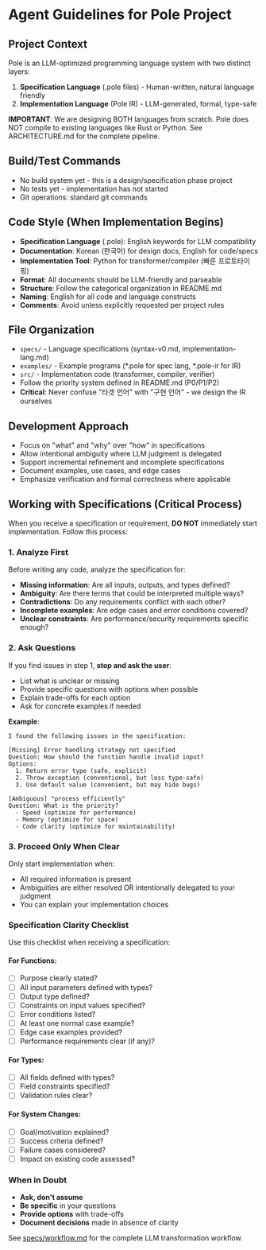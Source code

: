 # Agent Guidelines for Pole Project

## Project Context
Pole is an LLM-optimized programming language system with two distinct layers:

1. **Specification Language** (.pole files) - Human-written, natural language friendly
2. **Implementation Language** (Pole IR) - LLM-generated, formal, type-safe

**IMPORTANT**: We are designing BOTH languages from scratch. Pole does NOT compile to existing languages like Rust or Python. See ARCHITECTURE.md for the complete pipeline.

## Build/Test Commands
- No build system yet - this is a design/specification phase project
- No tests yet - implementation has not started
- Git operations: standard git commands

## Code Style (When Implementation Begins)
- **Specification Language** (.pole): English keywords for LLM compatibility
- **Documentation**: Korean (한국어) for design docs, English for code/specs
- **Implementation Tool**: Python for transformer/compiler (빠른 프로토타이핑)
- **Format**: All documents should be LLM-friendly and parseable
- **Structure**: Follow the categorical organization in README.md
- **Naming**: English for all code and language constructs
- **Comments**: Avoid unless explicitly requested per project rules

## File Organization
- `specs/` - Language specifications (syntax-v0.md, implementation-lang.md)
- `examples/` - Example programs (*.pole for spec lang, *.pole-ir for IR)
- `src/` - Implementation code (transformer, compiler, verifier)
- Follow the priority system defined in README.md (P0/P1/P2)
- **Critical**: Never confuse "타겟 언어" with "구현 언어" - we design the IR ourselves

## Development Approach
- Focus on "what" and "why" over "how" in specifications
- Allow intentional ambiguity where LLM judgment is delegated
- Support incremental refinement and incomplete specifications
- Document examples, use cases, and edge cases
- Emphasize verification and formal correctness where applicable

## Working with Specifications (Critical Process)

When you receive a specification or requirement, **DO NOT** immediately start implementation. Follow this process:

### 1. Analyze First
Before writing any code, analyze the specification for:
- **Missing information**: Are all inputs, outputs, and types defined?
- **Ambiguity**: Are there terms that could be interpreted multiple ways?
- **Contradictions**: Do any requirements conflict with each other?
- **Incomplete examples**: Are edge cases and error conditions covered?
- **Unclear constraints**: Are performance/security requirements specific enough?

### 2. Ask Questions
If you find issues in step 1, **stop and ask the user**:
- List what is unclear or missing
- Provide specific questions with options when possible
- Explain trade-offs for each option
- Ask for concrete examples if needed

**Example**:
```
I found the following issues in the specification:

[Missing] Error handling strategy not specified
Question: How should the function handle invalid input?
Options:
  1. Return error type (safe, explicit)
  2. Throw exception (conventional, but less type-safe)
  3. Use default value (convenient, but may hide bugs)

[Ambiguous] "process efficiently" 
Question: What is the priority?
  - Speed (optimize for performance)
  - Memory (optimize for space)
  - Code clarity (optimize for maintainability)
```

### 3. Proceed Only When Clear
Only start implementation when:
- All required information is present
- Ambiguities are either resolved OR intentionally delegated to your judgment
- You can explain your implementation choices

### Specification Clarity Checklist

Use this checklist when receiving a specification:

#### For Functions:
- [ ] Purpose clearly stated?
- [ ] All input parameters defined with types?
- [ ] Output type defined?
- [ ] Constraints on input values specified?
- [ ] Error conditions listed?
- [ ] At least one normal case example?
- [ ] Edge case examples provided?
- [ ] Performance requirements clear (if any)?

#### For Types:
- [ ] All fields defined with types?
- [ ] Field constraints specified?
- [ ] Validation rules clear?

#### For System Changes:
- [ ] Goal/motivation explained?
- [ ] Success criteria defined?
- [ ] Failure cases considered?
- [ ] Impact on existing code assessed?

### When in Doubt
- **Ask, don't assume**
- **Be specific** in your questions
- **Provide options** with trade-offs
- **Document decisions** made in absence of clarity

See [specs/workflow.md](specs/workflow.md) for the complete LLM transformation workflow.
